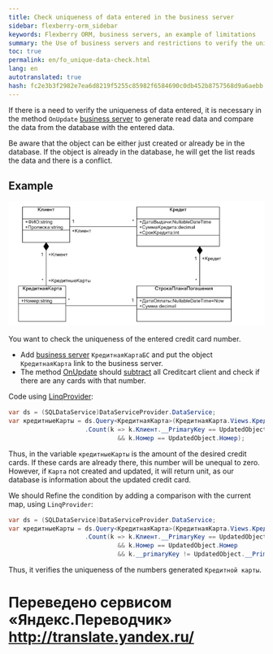 ```yaml
--- 
title: Check uniqueness of data entered in the business server 
sidebar: flexberry-orm_sidebar 
keywords: Flexberry ORM, business servers, an example of limitations 
summary: the Use of business servers and restrictions to verify the uniqueness of objects 
toc: true 
permalink: en/fo_unique-data-check.html 
lang: en 
autotranslated: true 
hash: fc2e3b3f2982e7ea6d8219f5255c85982f6584690c0db452b8757568d9a6aebb 
--- 
```


If there is a need to verify the uniqueness of data entered, it is necessary in the method `OnUpdate` [business server](fo_bs-wrapper.html) to generate read data and compare the data from the database with the entered data. 

Be aware that the object can be either just created or already be in the database. If the object is already in the database, he will get the list reads the data and there is a conflict. 

## Example 

![](/images/pages/products/flexberry-orm/additional-features/templates.PNG) 

You want to check the uniqueness of the entered credit card number. 

* Add [business server](fo_bs-wrapper.html) `КредитнаяКартаБС` and put the object `КредитнаяКарта` link to the business server. 
* The method [OnUpdate](fo_bs-example.html) should [subtract](fo_sql-query.html) all Creditcart client and check if there are any cards with that number. 

Code using [LinqProvider](fo_linq-provider.html): 

```csharp
var ds = (SQLDataService)DataServiceProvider.DataService;
var кредитныеКарты = ds.Query<КредитнаяКарта>(КредитнаяКарта.Views.КредитнаяКартаE)
                     .Count(k => k.Клиент.__PrimaryKey == UpdatedObject.Клиент.__PrimaryKey 
                              && k.Номер == UpdatedObject.Номер);
``` 

Thus, in the variable `кредитныеКарты` is the amount of the desired credit cards. If these cards are already there, this number will be unequal to zero. However, if `Карта` not created and updated, it will return unit, as our database is information about the updated credit card. 

We should Refine the condition by adding a comparison with the current map, using `LinqProvider`: 

```csharp
var ds = (SQLDataService)DataServiceProvider.DataService;
var кредитныеКарты = ds.Query<КредитнаяКарта>(КредитнаяКарта.Views.КредитнаяКартаE)
                     .Count(k => k.Клиент.__PrimaryKey == UpdatedObject.Клиент.__PrimaryKey 
                              && k.Номер == UpdatedObject.Номер
                              && k.__primaryKey != UpdatedObject.__PrimaryKey);
``` 

Thus, it verifies the uniqueness of the numbers generated `Кредитной карты`. 



 # Переведено сервисом «Яндекс.Переводчик» http://translate.yandex.ru/
